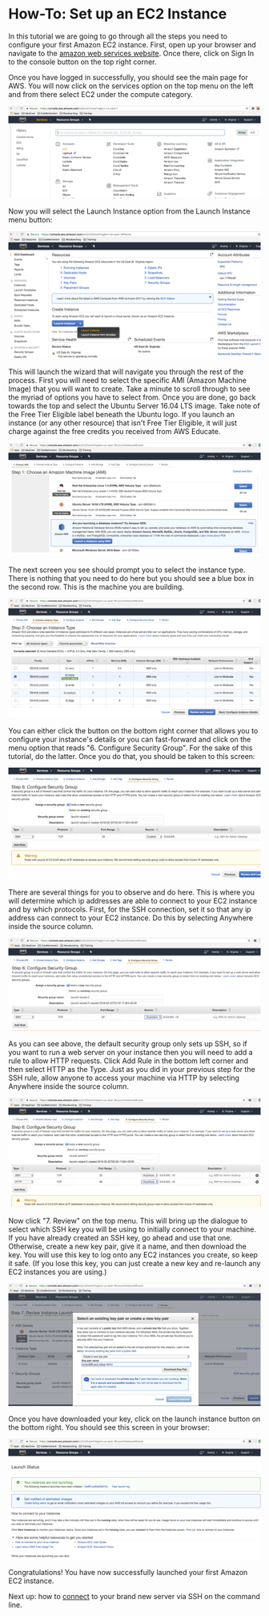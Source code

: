 # How-To: Set up an EC2 Instance

In this tutorial we are going to go through all the steps you need to configure
your first Amazon EC2 instance.
First, open up your browser and navigate to the [amazon web services website](https://aws.amazon.com/).
Once there, click on Sign In to the console button on the top right corner.

Once you have logged in successfully, you should see the main page for AWS. You will
now click on the services option on the top menu on the left and from there select EC2
under the compute category.

![Select EC2](../../media/ec2-tutorial/select-ec2-service.png)

Now you will select the Launch Instance option from the Launch Instance menu button:

![Launch Instance](../../media/ec2-tutorial/launch-instance.png)

This will launch the wizard that will navigate you through the rest of the process. First you
will need to select the specific AMI (Amazon Machine Image) that you will want to
create. Take a minute to scroll through to see the myriad of options you have to select from.
Once you are done, go back towards the top and select the Ubuntu Server 16.04 LTS image. Take
note of the Free Tier Eligible label beneath the Ubuntu logo. If you launch an instance (or any other resource) that isn't Free Tier Eligible, it will just charge against the free credits you received from AWS Educate.

![Select AMI](../../media/ec2-tutorial/select-ami.png)

The next screen you see should prompt you to select the instance type. There is nothing that you need
to do here but you should see a blue box in the second row. This is the machine you are building.

![Instance Type](../../media/ec2-tutorial/instance-type.png)

You can either click the button on the bottom right corner that allows you to configure your
instance's details or you can fast-forward and click on the menu option that reads "6. Configure Security
Group". For the sake of this tutorial, do the latter. Once you do that, you should be taken to this screen:

![security group](../../media/ec2-tutorial/security-group.png)

There are several things for you to observe and do here. This is where you will determine which ip
addresses are able to connect to your EC2 instance and by which protocols. First, for the SSH connection,
set it so that any ip address can connect to your EC2 instance. Do this by selecting Anywhere inside the source column.

![ssh from anywhere](../../media/ec2-tutorial/ssh-anywhere.png)

As you can see above, the default security group only sets up SSH, so if you want to run a web server on your instance then you will need to add a rule to allow HTTP requests. Click Add Rule in the bottom left corner and then select HTTP as the Type. Just as you did in your previous step for the SSH rule, allow anyone
to access your machine via HTTP by selecting Anywhere inside the source column.

![add http rule](../../media/ec2-tutorial/add-http.png)

Now click "7. Review" on the top menu. This will bring up the dialogue to select which SSH key you will be using
to initially connect to your machine. If you have already created an SSH key, go ahead and use that one. Otherwise, create a new key pair, give it a name, and then download the key. You will use this key to log onto any EC2 instances you create, so keep it safe. (If you lose this key, you can just create a new key and re-launch any EC2 instances you are using.)

![generate pem](../../media/ec2-tutorial/pem.png)

Once you have downloaded your key, click on the launch instance button on the bottom right. You should
see this screen in your browser:

![launching](../../media/ec2-tutorial/launching.png)

Congratulations! You have now successfully launched your first Amazon EC2 instance.

Next up: how to [connect](./ssh.md) to your brand new server via SSH on the command line.
